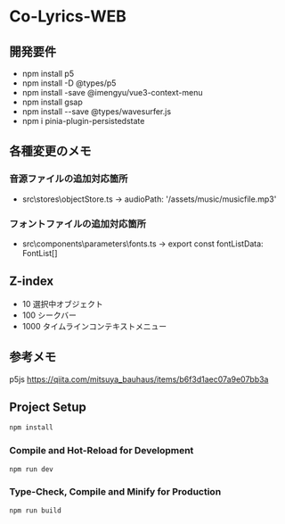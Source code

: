 # Co-Lyrics-WEB


## 開発要件

- npm install p5
- npm install -D @types/p5
- npm install -save @imengyu/vue3-context-menu
- npm install gsap
- npm install --save @types/wavesurfer.js
- npm i pinia-plugin-persistedstate

## 各種変更のメモ
### 音源ファイルの追加対応箇所
- src\stores\objectStore.ts -> audioPath: '/assets/music/musicfile.mp3'

### フォントファイルの追加対応箇所
- src\components\parameters\fonts.ts -> export const fontListData: FontList[]

## Z-index
- 10 選択中オブジェクト
- 100 シークバー
- 1000 タイムラインコンテキストメニュー

## 参考メモ
p5js 
https://qiita.com/mitsuya_bauhaus/items/b6f3d1aec07a9e07bb3a


## Project Setup

```sh
npm install
```

### Compile and Hot-Reload for Development

```sh
npm run dev
```

### Type-Check, Compile and Minify for Production

```sh
npm run build
```
